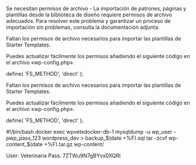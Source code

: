 Se necesitan permisos de archivo - La importación de patrones, páginas y plantillas desde la biblioteca de diseño requiere permisos de archivo adecuados. Para resolver este problema y garantizar un proceso de importación sin problemas, consulta la documentación adjunta.

Faltan los permisos de archivo necesarios para importar las plantillas de Starter Templates.

Puedes actualizar fácilmente los permisos añadiendo el siguiente código en el archivo «wp-config.php».

define( 'FS_METHOD', 'direct' );


Faltan los permisos de archivo necesarios para importar las plantillas de Starter Templates.

Puedes actualizar fácilmente los permisos añadiendo el siguiente código en el archivo «wp-config.php».

define( 'FS_METHOD', 'direct' );



#!/bin/bash
docker exec wpvetedocker-db-1 mysqldump -u wp_user -pwp_pass_123 wordpress_dev > backup_$(date +%F).sql
tar -zcvf wp-content_$(date +%F).tar.gz wp-content/


User: Veterinaria
Pass: 7ZTWu9N7gBYvx0XQRl


